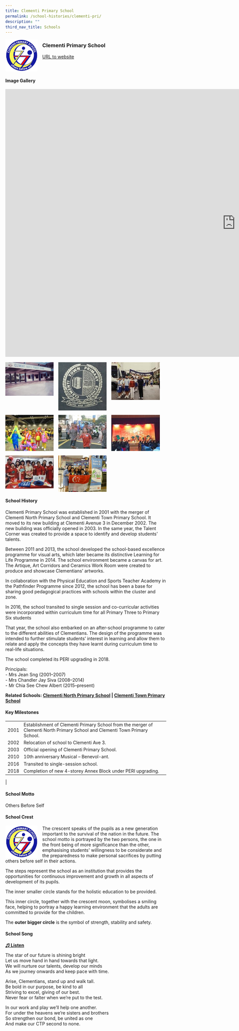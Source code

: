 ```yaml
---
title: Clementi Primary School
permalink: /school-histories/clementi-pri/
description: ""
third_nav_title: Schools
---
```

<img align="left" style="width:20%;margin-right:15px;" src="/images/clementipri1.png">

### **Clementi Primary School**
[URL to website](https://clementipri.moe.edu.sg/)

<br clear="left">

#### **Image Gallery**
<iframe src="https://docs.google.com/presentation/d/e/2PACX-1vRkgO5QvuvI8GgR2N59bezfukpAlApRG0JfT09jbn4DPOjQLo0sF-7UkpXBuX_TyZHSPBsKnKB9LVzk/embed?start=false&amp;loop=true&amp;delayms=5000" frameborder="0" width="1440" height="839" allowfullscreen="true"></iframe>

<p><a href="/images/clementipri2.jpg">  
<img align="left" style="width:30%;margin-right:15px;" src="/images/clementipri2.jpg">
</a></p>

<p><a href="/images/clementipri3.jpg">  
<img align="left" style="width:30%;margin-right:15px;" src="/images/clementipri3.jpg">
</a></p>

<p><a href="/images/clementipri4.jpg">  
<img align="left" style="width:30%;margin-right:15px;" src="/images/clementipri4.jpg">
</a></p>

<br clear="left">

<p><a href="/images/clementipri5.jpg">  
<img align="left" style="width:30%;margin-right:15px;" src="/images/clementipri5.jpg">
</a></p>

<p><a href="/images/clementipri6.jpg">  
<img align="left" style="width:30%;margin-right:15px;" src="/images/clementipri6.jpg">
</a></p>

<p><a href="/images/clementipri7.jpg">  
<img align="left" style="width:30%;margin-right:15px;" src="/images/clementipri7.jpg">
</a></p>

<br clear="left">

<p><a href="/images/clementipri8.jpg">  
<img align="left" style="width:30%;margin-right:15px;" src="/images/clementipri8.jpg">
</a></p>

<p><a href="/images/clementipri9.jpg">  
<img align="left" style="width:30%;margin-right:15px;" src="/images/clementipri9.jpg">
</a></p>

<br clear="left">

#### **School History**
Clementi Primary School was established in 2001 with the merger of Clementi North Primary School and Clementi Town Primary School. It moved to its new building at Clementi Avenue 3 in December 2002. The new building was officially opened in 2003. In the same year, the Talent Corner was created to provide a space to identify and develop students’ talents.

Between 2011 and 2013, the school developed the school-based excellence programme for visual arts, which later became its distinctive Learning for Life Programme in 2014. The school environment became a canvas for art. The Artique, Art Corridors and Ceramics Work Room were created to produce and showcase Clementians’ artworks.

In collaboration with the Physical Education and Sports Teacher Academy in the Pathfinder Programme since 2012, the school has been a base for sharing good pedagogical practices with schools within the cluster and zone.

In 2016, the school transited to single session and co-curricular activities were incorporated within curriculum time for all Primary Three to Primary Six students

That year, the school also embarked on an after-school programme to cater to the different abilities of Clementians. The design of the programme was intended to further stimulate students’ interest in learning and allow them to relate and apply the concepts they have learnt during curriculum time to real-life situations.&nbsp;

The school completed its PERI upgrading in 2018.

Principals:<br>
\- Mrs Jean Sng (2001–2007)<br>
\- Mrs Chandler Jay Siva (2008–2014)<br>
\- Mr Chia See Chew Albert (2015–present)

**Related Schools: [Clementi North Primary School](/school-histories/clementi-north-pri/) \| [Clementi Town Primary School](/school-histories/clementi-town-pri/)**

#### **Key Milestones**

|  |  |
|:---:|---|
| 2001 | Establishment of Clementi Primary School from the merger of Clementi North Primary School and Clementi Town Primary School. |
| 2002 | Relocation of school to Clementi Ave 3. |
| 2003 | Official opening of Clementi Primary School. |
| 2010 | 10th anniversary Musical – Benevol-ant. |
| 2016 | Transited to single-session school. |
| 2018 | Completion of new 4-storey Annex Block under PERI upgrading. |
|

#### **School Motto**
Others Before Self

#### **School Crest**
<img align="left" style="width:20%;margin-right:15px;" src="/images/clementipri1.png">

The crescent speaks of the pupils as a new generation important to the survival of the nation in the future.
The school motto is portrayed by the two persons, the one in the front being of more significance than the other, emphasising students' willingness to be considerate and the preparedness to make personal sacrifices by putting others before self in their actions.

The steps represent the school as an institution that provides the opportunities for continuous improvement and growth in all aspects of development of its pupils.

The inner smaller circle stands for the holistic education to be provided.

This inner circle, together with the crescent moon, symbolises a smiling face, helping to portray a happy learning environment that the adults are committed to provide for the children.

The&nbsp;**outer bigger circle**&nbsp;is the symbol of strength, stability and safety.

#### **School Song**
<a target="\_blank" href="https://drive.google.com/file/d/1aeZVS1_tgdyxdR-tJuEXXJUhJs0WF5pj/view?usp=share_link">**♫ Listen**</a>

The star of our future is shining bright<br>
Let us move hand in hand towards that light.<br>
We will nurture our talents, develop our minds<br>
As we journey onwards and keep pace with time.

Arise, Clementians, stand up and walk tall.<br>
Be bold in our purpose, be kind to all<br>
Striving to excel, giving of our best.<br>
Never fear or falter when we’re put to the test.

In our work and play we’ll help one another.<br>
For under the heavens we’re sisters and brothers<br>
So strengthen our bond, be united as one<br>
And make our CTP second to none.